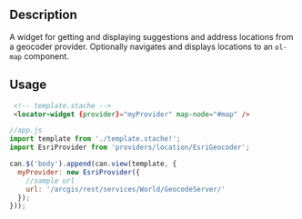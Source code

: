<!--

@module {can.Component} components/locator-widget <locator-widget />
@parent geocola.components

-->

## Description
 A widget for getting and displaying suggestions and address locations from a geocoder provider. Optionally navigates and displays locations to an `ol-map` component.

## Usage

```html
 <!-- template.stache -->
 <locator-widget {provider}="myProvider" map-node="#map" />
```

```javascript
//app.js
import template from './template.stache!';
import EsriProvider from 'providers/location/EsriGeocoder';

can.$('body').append(can.view(template, {
  myProvider: new EsriProvider({
    //sample url
    url: '/arcgis/rest/services/World/GeocodeServer/'
  });
}));
```
